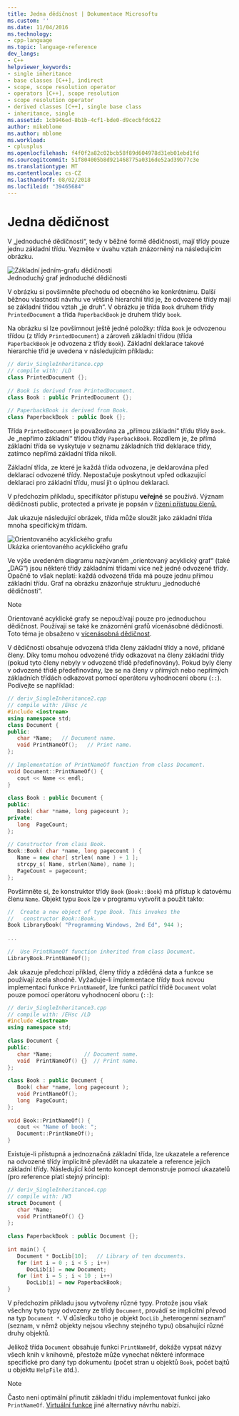 ```yaml
---
title: Jedna dědičnost | Dokumentace Microsoftu
ms.custom: ''
ms.date: 11/04/2016
ms.technology:
- cpp-language
ms.topic: language-reference
dev_langs:
- C++
helpviewer_keywords:
- single inheritance
- base classes [C++], indirect
- scope, scope resolution operator
- operators [C++], scope resolution
- scope resolution operator
- derived classes [C++], single base class
- inheritance, single
ms.assetid: 1cb946ed-8b1b-4cf1-bde0-d9cecbfdc622
author: mikeblome
ms.author: mblome
ms.workload:
- cplusplus
ms.openlocfilehash: f4f0f2a82c02bcb58f89d604978d31eb01ebd1fd
ms.sourcegitcommit: 51f804005b8d921468775a0316de52ad39b77c3e
ms.translationtype: MT
ms.contentlocale: cs-CZ
ms.lasthandoff: 08/02/2018
ms.locfileid: "39465684"
---
```

# <a name="single-inheritance"></a>Jedna dědičnost
V „jednoduché dědičnosti“, tedy v běžné formě dědičnosti, mají třídy pouze jednu základní třídu. Vezměte v úvahu vztah znázorněný na následujícím obrázku.  
  
 ![Základní jedním&#45;grafu dědičnosti](../cpp/media/vc38xj1.gif "vc38XJ1")  
Jednoduchý graf jednoduché dědičnosti  
  
 V obrázku si povšimněte přechodu od obecného ke konkrétnímu. Další běžnou vlastností návrhu ve většině hierarchií tříd je, že odvozené třídy mají se základní třídou vztah „je druh“. V obrázku je třída `Book` druhem třídy `PrintedDocument` a třída `PaperbackBook` je druhem třídy `book`.  
  
 Na obrázku si lze povšimnout ještě jedné položky: třída `Book` je odvozenou třídou (z třídy `PrintedDocument`) a zároveň základní třídou (třída `PaperbackBook` je odvozena z třídy `Book`). Základní deklarace takové hierarchie tříd je uvedena v následujícím příkladu:  
  
```cpp 
// deriv_SingleInheritance.cpp  
// compile with: /LD  
class PrintedDocument {};  
  
// Book is derived from PrintedDocument.  
class Book : public PrintedDocument {};  
  
// PaperbackBook is derived from Book.  
class PaperbackBook : public Book {};  
```  
  
 Třída `PrintedDocument` je považována za „přímou základní“ třídu třídy `Book`. Je „nepřímo základní“ třídou třídy `PaperbackBook`. Rozdílem je, že přímá základní třída se vyskytuje v seznamu základních tříd deklarace třídy, zatímco nepřímá základní třída nikoli.  
  
 Základní třída, ze které je každá třída odvozena, je deklarována před deklarací odvozené třídy. Nepostačuje poskytnout vpřed odkazující deklaraci pro základní třídu, musí jít o úplnou deklaraci.  
  
 V předchozím příkladu, specifikátor přístupu **veřejné** se používá. Význam dědičnosti public, protected a private je popsán v [řízení přístupu členů.](../cpp/member-access-control-cpp.md)  
  
 Jak ukazuje následující obrázek, třída může sloužit jako základní třída mnoha specifickým třídám.  
  
 ![Orientovaného acyklického grafu](../cpp/media/vc38xj2.gif "vc38XJ2")  
Ukázka orientovaného acyklického grafu  
  
 Ve výše uvedeném diagramu nazývaném „orientovaný acyklický graf“ (také „DAG“) jsou některé třídy základními třídami více než jedné odvozené třídy. Opačně to však neplatí: každá odvozená třída má pouze jednu přímou základní třídu. Graf na obrázku znázorňuje strukturu „jednoduché dědičnosti“.  
  
> [!NOTE]
>  Orientované acyklické grafy se nepoužívají pouze pro jednoduchou dědičnost. Používají se také ke znázornění grafů vícenásobné dědičnosti. Toto téma je obsaženo v [vícenásobná dědičnost](http://msdn.microsoft.com/3b74185e-2beb-4e29-8684-441e51d2a2ca).  
  
 V dědičnosti obsahuje odvozená třída členy základní třídy a nové, přidané členy. Díky tomu mohou odvozené třídy odkazovat na členy základní třídy (pokud tyto členy nebyly v odvozené třídě předefinovány). Pokud byly členy v odvozené třídě předefinovány, lze se na členy v přímých nebo nepřímých základních třídách odkazovat pomocí operátoru vyhodnocení oboru (`::`). Podívejte se například:  
  
```cpp 
// deriv_SingleInheritance2.cpp  
// compile with: /EHsc /c  
#include <iostream>  
using namespace std;  
class Document {  
public:  
   char *Name;   // Document name.  
   void PrintNameOf();   // Print name.  
};  
  
// Implementation of PrintNameOf function from class Document.  
void Document::PrintNameOf() {  
   cout << Name << endl;  
}  
  
class Book : public Document {  
public:  
   Book( char *name, long pagecount );  
private:  
   long  PageCount;  
};  
  
// Constructor from class Book.  
Book::Book( char *name, long pagecount ) {  
   Name = new char[ strlen( name ) + 1 ];  
   strcpy_s( Name, strlen(Name), name );  
   PageCount = pagecount;  
};  
```  
  
 Povšimněte si, že konstruktor třídy `Book` (`Book::Book`) má přístup k datovému členu `Name`. Objekt typu `Book` lze v programu vytvořit a použít takto:  
  
```cpp 
//  Create a new object of type Book. This invokes the  
//   constructor Book::Book.  
Book LibraryBook( "Programming Windows, 2nd Ed", 944 );  
  
...  
  
//  Use PrintNameOf function inherited from class Document.  
LibraryBook.PrintNameOf();  
```  
  
 Jak ukazuje předchozí příklad, členy třídy a zděděná data a funkce se používají zcela shodně. Vyžaduje-li implementace třídy `Book` novou implementaci funkce `PrintNameOf`, lze funkci patřící třídě `Document` volat pouze pomocí operátoru vyhodnocení oboru (`::`):  
  
```cpp 
// deriv_SingleInheritance3.cpp  
// compile with: /EHsc /LD  
#include <iostream>  
using namespace std;  
  
class Document {  
public:  
   char *Name;          // Document name.  
   void  PrintNameOf() {}  // Print name.  
};  
  
class Book : public Document {  
   Book( char *name, long pagecount );  
   void PrintNameOf();  
   long  PageCount;  
};  
  
void Book::PrintNameOf() {  
   cout << "Name of book: ";  
   Document::PrintNameOf();  
}  
```  
  
 Existuje-li přístupná a jednoznačná základní třída, lze ukazatele a reference na odvozené třídy implicitně převádět na ukazatele a reference jejich základní třídy. Následující kód tento koncept demonstruje pomocí ukazatelů (pro reference platí stejný princip):  
  
```cpp 
// deriv_SingleInheritance4.cpp  
// compile with: /W3  
struct Document {  
   char *Name;  
   void PrintNameOf() {}  
};  
  
class PaperbackBook : public Document {};  
  
int main() {  
   Document * DocLib[10];   // Library of ten documents.  
   for (int i = 0 ; i < 5 ; i++)  
      DocLib[i] = new Document;  
   for (int i = 5 ; i < 10 ; i++)  
      DocLib[i] = new PaperbackBook;  
}  
```  
  
 V předchozím příkladu jsou vytvořeny různé typy. Protože jsou však všechny tyto typy odvozeny ze třídy `Document`, provádí se implicitní převod na typ `Document *`. V důsledku toho je objekt `DocLib` „heterogenní seznam“ (seznam, v němž objekty nejsou všechny stejného typu) obsahující různé druhy objektů.  
  
 Jelikož třída `Document` obsahuje funkci `PrintNameOf`, dokáže vypsat názvy všech knih v knihovně, přestože může vynechat některé informace specifické pro daný typ dokumentu (počet stran u objektů `Book`, počet bajtů u objektu `HelpFile` atd.).  
  
> [!NOTE]
>  Často není optimální přinutit základní třídu implementovat funkci jako `PrintNameOf`. [Virtuální funkce](../cpp/virtual-functions.md) jiné alternativy návrhu nabízí.  